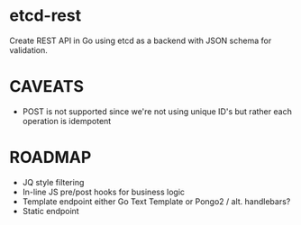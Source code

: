 # etcd-rest

Create REST API in Go using etcd as a backend with JSON schema for validation.

# CAVEATS

- POST is not supported since we're not using unique ID's but rather each operation is idempotent

# ROADMAP

- JQ style filtering
- In-line JS pre/post hooks for business logic
- Template endpoint either Go Text Template or Pongo2 / alt. handlebars?
- Static endpoint
